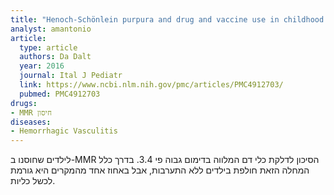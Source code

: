 ```yaml
---
title: "Henoch-Schönlein purpura and drug and vaccine use in childhood: a case-control study"
analyst: amantonio
article:
  type: article
  authors: Da Dalt
  year: 2016
  journal: Ital J Pediatr
  link: https://www.ncbi.nlm.nih.gov/pmc/articles/PMC4912703/
  pubmed: PMC4912703
drugs:
- MMR חיסון
diseases:
- Hemorrhagic Vasculitis
---
```


לילדים שחוסנו ב-MMR הסיכון לדלקת כלי דם המלווה בדימום גבוה פי 3.4. בדרך כלל המחלה הזאת חולפת בילדים ללא התערבות, אבל באחוז אחד מהמקרים היא גורמת לכשל כליות.
